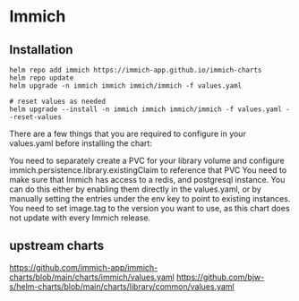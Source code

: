 # Immich

## Installation

```
helm repo add immich https://immich-app.github.io/immich-charts
helm repo update
helm upgrade -n immich immich immich/immich -f values.yaml

# reset values as needed
helm upgrade --install -n immich immich immich/immich -f values.yaml --reset-values
```

There are a few things that you are required to configure in your values.yaml before installing the chart:

You need to separately create a PVC for your library volume and configure immich.persistence.library.existingClaim to reference that PVC
You need to make sure that Immich has access to a redis, and postgresql instance. You can do this either by enabling them directly in the values.yaml, or by manually setting the entries under the env key to point to existing instances.
You need to set image.tag to the version you want to use, as this chart does not update with every Immich release.

## upstream charts

https://github.com/immich-app/immich-charts/blob/main/charts/immich/values.yaml
https://github.com/bjw-s/helm-charts/blob/main/charts/library/common/values.yaml
